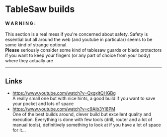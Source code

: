 # TableSaw builds
#### W A R N I N G  :
This section is a real mess if you're concerned about safety. Safety is essential but all around the web
(and youtube in particular) seems to be some kind of strange optional.<br>
**Please** seriously consider some kind of tablesaw guards or blade protectors if you want to keep your
fingers (or any part of choice from your body) where they actually are

---


## Links
- https://www.youtube.com/watch?v=QxgxjtQHGBg<br>
    A really small one but with nice hints, a good build if you want to save your pocket and lots of space
- https://www.youtube.com/watch?v=c9Aib3Yl8PM<br>
    One of the best builds around, clever build but excellent quality and execution. Everything is done with few tools
    (drill, router and a lot of manual tools), definitively something to look at if you have a lot of space for it...
